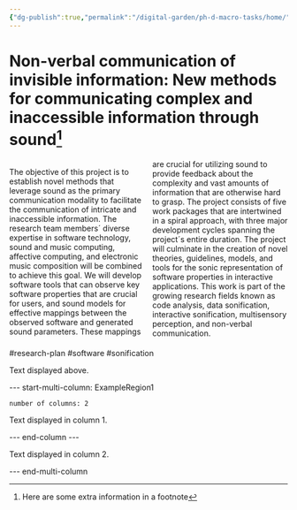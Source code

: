 ```yaml
---
{"dg-publish":true,"permalink":"/digital-garden/ph-d-macro-tasks/home/","tags":["research-plan","software","sonification","gardenEntry"]}
---
```


# Non-verbal communication of invisible information: New methods for communicating complex and inaccessible information through sound[^1]

<div style="column-count: 2;">

The objective of this project is to establish novel methods that leverage sound as the primary communication modality to facilitate the communication of intricate and inaccessible information. The research team members´ diverse expertise in software technology, sound and music computing, affective computing, and electronic music composition will be combined to achieve this goal. We will develop software tools that can observe key software properties that are crucial for users, and sound models for effective mappings between the observed software and generated sound parameters. These mappings are crucial for utilizing sound to provide feedback about the complexity and vast amounts of information that are otherwise hard to grasp. The project consists of five work packages that are intertwined in a spiral approach, with three major development cycles spanning the project´s entire duration. The project will culminate in the creation of novel theories, guidelines, models, and tools for the sonic representation of software properties in interactive applications. This work is part of the growing research fields known as code analysis, data sonification, interactive sonification, multisensory perception, and non-verbal communication.

</div>


#research-plan #software #sonification 

Text displayed above.

--- start-multi-column: ExampleRegion1  
```column-settings  
number of columns: 2  
```

Text displayed in column 1.

--- end-column ---

Text displayed in column 2.

--- end-multi-column


[^1]: Here are some extra information in a footnote